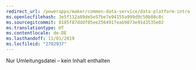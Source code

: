 ```yaml
---
redirect_url: /powerapps/maker/common-data-service/data-platform-intro
ms.openlocfilehash: 3e5f112a89de5e57be7e94155a999d9c50b88c8c
ms.sourcegitcommit: 8185f87dddf05ee256491feab9873e9143535e02
ms.translationtype: HT
ms.contentlocale: de-DE
ms.lasthandoff: 11/01/2019
ms.locfileid: "2702937"
---
```

Nur Umleitungsdatei – kein Inhalt enthalten